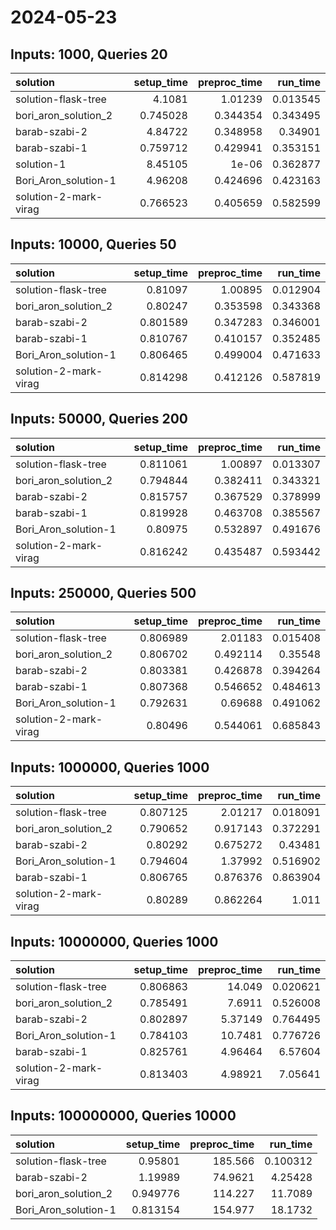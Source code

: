 # 2024-05-23

## Inputs: 1000, Queries 20

| solution              |   setup_time |   preproc_time |   run_time |
|:----------------------|-------------:|---------------:|-----------:|
| solution-flask-tree   |     4.1081   |       1.01239  |   0.013545 |
| bori_aron_solution_2  |     0.745028 |       0.344354 |   0.343495 |
| barab-szabi-2         |     4.84722  |       0.348958 |   0.34901  |
| barab-szabi-1         |     0.759712 |       0.429941 |   0.353151 |
| solution-1            |     8.45105  |       1e-06    |   0.362877 |
| Bori_Aron_solution-1  |     4.96208  |       0.424696 |   0.423163 |
| solution-2-mark-virag |     0.766523 |       0.405659 |   0.582599 |

## Inputs: 10000, Queries 50

| solution              |   setup_time |   preproc_time |   run_time |
|:----------------------|-------------:|---------------:|-----------:|
| solution-flask-tree   |     0.81097  |       1.00895  |   0.012904 |
| bori_aron_solution_2  |     0.80247  |       0.353598 |   0.343368 |
| barab-szabi-2         |     0.801589 |       0.347283 |   0.346001 |
| barab-szabi-1         |     0.810767 |       0.410157 |   0.352485 |
| Bori_Aron_solution-1  |     0.806465 |       0.499004 |   0.471633 |
| solution-2-mark-virag |     0.814298 |       0.412126 |   0.587819 |

## Inputs: 50000, Queries 200

| solution              |   setup_time |   preproc_time |   run_time |
|:----------------------|-------------:|---------------:|-----------:|
| solution-flask-tree   |     0.811061 |       1.00897  |   0.013307 |
| bori_aron_solution_2  |     0.794844 |       0.382411 |   0.343321 |
| barab-szabi-2         |     0.815757 |       0.367529 |   0.378999 |
| barab-szabi-1         |     0.819928 |       0.463708 |   0.385567 |
| Bori_Aron_solution-1  |     0.80975  |       0.532897 |   0.491676 |
| solution-2-mark-virag |     0.816242 |       0.435487 |   0.593442 |

## Inputs: 250000, Queries 500

| solution              |   setup_time |   preproc_time |   run_time |
|:----------------------|-------------:|---------------:|-----------:|
| solution-flask-tree   |     0.806989 |       2.01183  |   0.015408 |
| bori_aron_solution_2  |     0.806702 |       0.492114 |   0.35548  |
| barab-szabi-2         |     0.803381 |       0.426878 |   0.394264 |
| barab-szabi-1         |     0.807368 |       0.546652 |   0.484613 |
| Bori_Aron_solution-1  |     0.792631 |       0.69688  |   0.491062 |
| solution-2-mark-virag |     0.80496  |       0.544061 |   0.685843 |

## Inputs: 1000000, Queries 1000

| solution              |   setup_time |   preproc_time |   run_time |
|:----------------------|-------------:|---------------:|-----------:|
| solution-flask-tree   |     0.807125 |       2.01217  |   0.018091 |
| bori_aron_solution_2  |     0.790652 |       0.917143 |   0.372291 |
| barab-szabi-2         |     0.80292  |       0.675272 |   0.43481  |
| Bori_Aron_solution-1  |     0.794604 |       1.37992  |   0.516902 |
| barab-szabi-1         |     0.806765 |       0.876376 |   0.863904 |
| solution-2-mark-virag |     0.80289  |       0.862264 |   1.011    |

## Inputs: 10000000, Queries 1000

| solution              |   setup_time |   preproc_time |   run_time |
|:----------------------|-------------:|---------------:|-----------:|
| solution-flask-tree   |     0.806863 |       14.049   |   0.020621 |
| bori_aron_solution_2  |     0.785491 |        7.6911  |   0.526008 |
| barab-szabi-2         |     0.802897 |        5.37149 |   0.764495 |
| Bori_Aron_solution-1  |     0.784103 |       10.7481  |   0.776726 |
| barab-szabi-1         |     0.825761 |        4.96464 |   6.57604  |
| solution-2-mark-virag |     0.813403 |        4.98921 |   7.05641  |

## Inputs: 100000000, Queries 10000

| solution             |   setup_time |   preproc_time |   run_time |
|:---------------------|-------------:|---------------:|-----------:|
| solution-flask-tree  |     0.95801  |       185.566  |   0.100312 |
| barab-szabi-2        |     1.19989  |        74.9621 |   4.25428  |
| bori_aron_solution_2 |     0.949776 |       114.227  |  11.7089   |
| Bori_Aron_solution-1 |     0.813154 |       154.977  |  18.1732   |